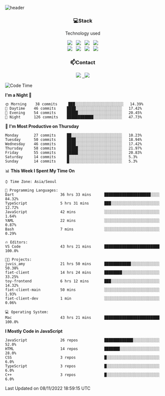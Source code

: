 ![header](https://capsule-render.vercel.app/api?type=waving&color=gradient&height=200&text=Che-ri&fontAlign=70&fontAlignY=40&animation=twinkling)

<h3 align="center">💻Stack</h3>
<p align="center">Technology used</p>
<div align="center"><img src="https://img.shields.io/badge/HTML5-e74c3c?style=flat-square&logo=HTML5&logoColor=white"></img> &nbsp <img src="https://img.shields.io/badge/CSS3-0A84FF?style=flat-square&logo=CSS3&logoColor=white"></img> &nbsp <img src="https://img.shields.io/badge/tailwind%2Dcss-06B6D4?style=flat-square&logo=tailwindcss&logoColor=white"/></a> &nbsp <img src="https://img.shields.io/badge/styled%2Dcomponents-DB7093?style=flat-square&logo=styled%2Dcomponents&logoColor=white"/></a>
<br><img src="https://img.shields.io/badge/JavaScript-FFCD11?style=flat-square&logo=JavaScript&logoColor=white"></img> &nbsp <img src="https://img.shields.io/badge/React-00BCF6?style=flat-square&logo=React&logoColor=white"></img> &nbsp <img src="https://img.shields.io/badge/Redux-764ABC?style=flat-square&logo=Redux&logoColor=white"/> &nbsp <img src="https://img.shields.io/badge/Zustand-582D3E?style=flat-square&logo=Zustand&logoColor=white"/></a></div> 

<h3 align="center">📫Contact</h3>
<div align="center"><a href="https://cheri.tistory.com/"><img src="https://img.shields.io/badge/Cheri-AD29B6?style=flat-square&logo=Tidal&logoColor=white"/></a> <a href="rnjs1135@gmail.com"> &nbsp <img src="https://img.shields.io/badge/Gmail-EA4335?style=flat-square&logo=Gmail&logoColor=white"/></a></div>

<!--START_SECTION:waka-->
![Code Time](http://img.shields.io/badge/Code%20Time-1%2C697%20hrs%2022%20mins-blue)

**I'm a Night 🦉** 

```text
🌞 Morning    38 commits     ███░░░░░░░░░░░░░░░░░░░░░░   14.39% 
🌆 Daytime    46 commits     ████░░░░░░░░░░░░░░░░░░░░░   17.42% 
🌃 Evening    54 commits     █████░░░░░░░░░░░░░░░░░░░░   20.45% 
🌙 Night      126 commits    ████████████░░░░░░░░░░░░░   47.73%

```
📅 **I'm Most Productive on Thursday** 

```text
Monday       27 commits     ██░░░░░░░░░░░░░░░░░░░░░░░   10.23% 
Tuesday      50 commits     ████░░░░░░░░░░░░░░░░░░░░░   18.94% 
Wednesday    46 commits     ████░░░░░░░░░░░░░░░░░░░░░   17.42% 
Thursday     58 commits     █████░░░░░░░░░░░░░░░░░░░░   21.97% 
Friday       55 commits     █████░░░░░░░░░░░░░░░░░░░░   20.83% 
Saturday     14 commits     █░░░░░░░░░░░░░░░░░░░░░░░░   5.3% 
Sunday       14 commits     █░░░░░░░░░░░░░░░░░░░░░░░░   5.3%

```


📊 **This Week I Spent My Time On** 

```text
⌚︎ Time Zone: Asia/Seoul

💬 Programming Languages: 
Dart                     36 hrs 33 mins      █████████████████████░░░░   84.32% 
TypeScript               5 hrs 31 mins       ███░░░░░░░░░░░░░░░░░░░░░░   12.72% 
JavaScript               42 mins             ░░░░░░░░░░░░░░░░░░░░░░░░░   1.64% 
YAML                     22 mins             ░░░░░░░░░░░░░░░░░░░░░░░░░   0.87% 
Bash                     7 mins              ░░░░░░░░░░░░░░░░░░░░░░░░░   0.29%

🔥 Editors: 
VS Code                  43 hrs 21 mins      █████████████████████████   100.0%

🐱‍💻 Projects: 
juvis_amy                21 hrs 50 mins      ████████████░░░░░░░░░░░░░   50.38% 
fiet-client              14 hrs 24 mins      ████████░░░░░░░░░░░░░░░░░   33.25% 
toy-frontend             6 hrs 12 mins       ███░░░░░░░░░░░░░░░░░░░░░░   14.32% 
fiet-client-main         50 mins             ░░░░░░░░░░░░░░░░░░░░░░░░░   1.93% 
fiet-client-dev          1 min               ░░░░░░░░░░░░░░░░░░░░░░░░░   0.06%

💻 Operating System: 
Mac                      43 hrs 21 mins      █████████████████████████   100.0%

```

**I Mostly Code in JavaScript** 

```text
JavaScript               26 repos            █████████████░░░░░░░░░░░░   52.0% 
HTML                     14 repos            ███████░░░░░░░░░░░░░░░░░░   28.0% 
CSS                      3 repos             █░░░░░░░░░░░░░░░░░░░░░░░░   6.0% 
TypeScript               3 repos             █░░░░░░░░░░░░░░░░░░░░░░░░   6.0% 
C++                      3 repos             █░░░░░░░░░░░░░░░░░░░░░░░░   6.0%

```



 Last Updated on 08/11/2022 18:59:15 UTC
<!--END_SECTION:waka-->
